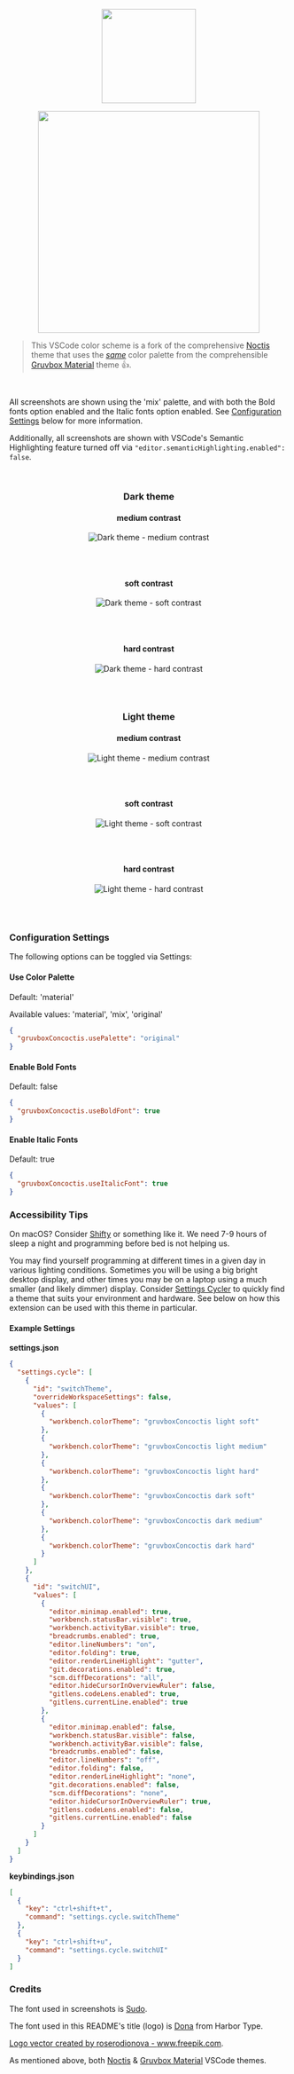<p align="center">
   <img width="170" src="https://raw.githubusercontent.com/wheredoesyourmindgo/gruvbox-concoctis/master/images/logo.png" />
</p>

<p align="center">
   <img width="400" src="https://github.com/wheredoesyourmindgo/gruvbox-concoctis/raw/master/images/titleLogo.png" />
</p>

> This VSCode color scheme is a fork of the comprehensive [Noctis](https://github.com/liviuschera/noctis) theme that uses the [_same_](https://raw.githubusercontent.com/wheredoesyourmindgo/gruvbox-concoctis/master/extra/same.gif) color palette from the comprehensible [Gruvbox Material](https://github.com/gruvbox-material/vscode) theme 👍.

<div style="padding-top:16px;padding-bottom:16px;">

All screenshots are shown using the 'mix' palette, and with both the Bold fonts option enabled and the Italic fonts option enabled. See [Configuration Settings](#config) below for more information.

Additionally, all screenshots are shown with VSCode's Semantic Highlighting feature turned off via `"editor.semanticHighlighting.enabled": false`.

<div align="center" style="padding-top:16px;padding-bottom:32px;">

### Dark theme

#### medium contrast

![Dark theme - medium contrast](https://github.com/wheredoesyourmindgo/gruvbox-concoctis/raw/master/images/darkMedium.png)

<div style="padding-top:16px;padding-bottom:16px;"></div>

#### soft contrast

![Dark theme - soft contrast](https://github.com/wheredoesyourmindgo/gruvbox-concoctis/raw/master/images/darkSoft.png)

<div style="padding-top:16px;padding-bottom:16px;"></div>

#### hard contrast

![Dark theme - hard contrast](https://github.com/wheredoesyourmindgo/gruvbox-concoctis/raw/master/images/darkHard.png)

<div style="padding-top:16px;padding-bottom:16px;"></div>

### Light theme

#### medium contrast

![Light theme - medium contrast](https://github.com/wheredoesyourmindgo/gruvbox-concoctis/raw/master/images/lightMedium.png)

<div style="padding-top:16px;padding-bottom:16px;"></div>

#### soft contrast

![Light theme - soft contrast](https://github.com/wheredoesyourmindgo/gruvbox-concoctis/raw/master/images/lightSoft.png)

<div style="padding-top:16px;padding-bottom:16px;"></div>

#### hard contrast

![Light theme - hard contrast](https://github.com/wheredoesyourmindgo/gruvbox-concoctis/raw/master/images/lightHard.png)

</div>

### <a name="config"></a>Configuration Settings

The following options can be toggled via Settings:

#### Use Color Palette

Default: 'material'

Available values: 'material', 'mix', 'original'

```json
{
  "gruvboxConcoctis.usePalette": "original"
}
```

#### Enable Bold Fonts

Default: false

```json
{
  "gruvboxConcoctis.useBoldFont": true
}
```

#### Enable Italic Fonts

Default: true

```json
{
  "gruvboxConcoctis.useItalicFont": true
}
```

### Accessibility Tips

On macOS? Consider [Shifty](https://github.com/thompsonate/Shifty) or something like it. We need 7-9 hours of sleep a night and programming before bed is not helping us.

You may find yourself programming at different times in a given day in various lighting conditions. Sometimes you will be using a big bright desktop display, and other times you may be on a laptop using a much smaller (and likely dimmer) display. Consider [Settings Cycler](https://marketplace.visualstudio.com/items?itemName=hoovercj.vscode-settings-cycler) to quickly find a theme that suits your environment and hardware. See below on how this extension can be used with this theme in particular.

#### Example Settings

**settings.json**

```json
{
  "settings.cycle": [
    {
      "id": "switchTheme",
      "overrideWorkspaceSettings": false,
      "values": [
        {
          "workbench.colorTheme": "gruvboxConcoctis light soft"
        },
        {
          "workbench.colorTheme": "gruvboxConcoctis light medium"
        },
        {
          "workbench.colorTheme": "gruvboxConcoctis light hard"
        },
        {
          "workbench.colorTheme": "gruvboxConcoctis dark soft"
        },
        {
          "workbench.colorTheme": "gruvboxConcoctis dark medium"
        },
        {
          "workbench.colorTheme": "gruvboxConcoctis dark hard"
        }
      ]
    },
    {
      "id": "switchUI",
      "values": [
        {
          "editor.minimap.enabled": true,
          "workbench.statusBar.visible": true,
          "workbench.activityBar.visible": true,
          "breadcrumbs.enabled": true,
          "editor.lineNumbers": "on",
          "editor.folding": true,
          "editor.renderLineHighlight": "gutter",
          "git.decorations.enabled": true,
          "scm.diffDecorations": "all",
          "editor.hideCursorInOverviewRuler": false,
          "gitlens.codeLens.enabled": true,
          "gitlens.currentLine.enabled": true
        },
        {
          "editor.minimap.enabled": false,
          "workbench.statusBar.visible": false,
          "workbench.activityBar.visible": false,
          "breadcrumbs.enabled": false,
          "editor.lineNumbers": "off",
          "editor.folding": false,
          "editor.renderLineHighlight": "none",
          "git.decorations.enabled": false,
          "scm.diffDecorations": "none",
          "editor.hideCursorInOverviewRuler": true,
          "gitlens.codeLens.enabled": false,
          "gitlens.currentLine.enabled": false
        }
      ]
    }
  ]
}
```

**keybindings.json**

```json
[
  {
    "key": "ctrl+shift+t",
    "command": "settings.cycle.switchTheme"
  },
  {
    "key": "ctrl+shift+u",
    "command": "settings.cycle.switchUI"
  }
]
```

### Credits

The font used in screenshots is [Sudo](https://github.com/jenskutilek/sudo-font).

The font used in this README's title (logo) is [Dona](https://www.harbortype.com/fonts/dona/) from Harbor Type.

<a href="https://www.freepik.com/free-photos-vectors/logo">Logo vector created by roserodionova - www.freepik.com</a>.

As mentioned above, both [Noctis](https://github.com/liviuschera/noctis) & [Gruvbox Material](https://github.com/gruvbox-material/vscode) VSCode themes.
